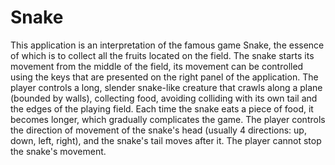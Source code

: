 # Snake

This application is an interpretation of the famous game Snake, the essence of which is to collect all the fruits located on the field.
The snake starts its movement from the middle of the field, its movement can be controlled using the keys that are presented on the right panel of the application.
The player controls a long, slender snake-like creature that crawls along a plane (bounded by walls), collecting food, avoiding colliding with its own tail and 
the edges of the playing field.
Each time the snake eats a piece of food, it becomes longer, which gradually complicates the game. The player controls the direction of movement of the 
snake's head (usually 4 directions: up, down, left, right), and the snake's tail moves after it. The player cannot stop the snake's movement.
